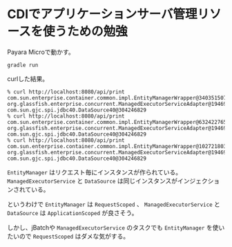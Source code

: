 # CDIでアプリケーションサーバ管理リソースを使うための勉強

Payara Microで動かす。

```
gradle run
```

curlした結果。

```
% curl http://localhost:8080/api/print
com.sun.enterprise.container.common.impl.EntityManagerWrapper@340351507
org.glassfish.enterprise.concurrent.ManagedExecutorServiceAdapter@194696075
com.sun.gjc.spi.jdbc40.DataSource40@304246829
% curl http://localhost:8080/api/print
com.sun.enterprise.container.common.impl.EntityManagerWrapper@632422765
org.glassfish.enterprise.concurrent.ManagedExecutorServiceAdapter@194696075
com.sun.gjc.spi.jdbc40.DataSource40@304246829
% curl http://localhost:8080/api/print
com.sun.enterprise.container.common.impl.EntityManagerWrapper@1027218037
org.glassfish.enterprise.concurrent.ManagedExecutorServiceAdapter@194696075
com.sun.gjc.spi.jdbc40.DataSource40@304246829
```

`EntityManager` はリクエスト毎にインスタンスが作られている。
`ManagedExecutorService` と `DataSource` は同じインスタンスがインジェクションされている。

というわけで `EntityManager` は `RequestScoped` 、
`ManagedExecutorService` と `DataSource` は `ApplicationScoped` が良さそう。

しかし、jBatchや `ManagedExecutorService` のタスクでも `EntityManager` を使いたいので
`RequestScoped` はダメな気がする。

